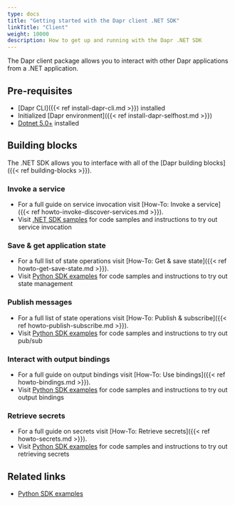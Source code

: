 ```yaml
---
type: docs
title: "Getting started with the Dapr client .NET SDK"
linkTitle: "Client"
weight: 10000
description: How to get up and running with the Dapr .NET SDK
---
```


The Dapr client package allows you to interact with other Dapr applications from a .NET application.

## Pre-requisites

- [Dapr CLI]({{< ref install-dapr-cli.md >}}) installed
- Initialized [Dapr environment]({{< ref install-dapr-selfhost.md >}})
- [Dotnet 5.0+](https://dotnet.microsoft.com/download) installed

## Building blocks

The .NET SDK allows you to interface with all of the [Dapr building blocks]({{< ref building-blocks >}}).

### Invoke a service

- For a full guide on service invocation visit [How-To: Invoke a service]({{< ref howto-invoke-discover-services.md >}}).
- Visit [.NET SDK samples](https://github.com/dapr/python-sdk/tree/daprdocs-setup/examples/invoke-simple) for code samples and instructions to try out service invocation

### Save & get application state

- For a full list of state operations visit [How-To: Get & save state]({{< ref howto-get-save-state.md >}}).
- Visit [Python SDK examples](https://github.com/dapr/python-sdk/tree/daprdocs-setup/examples/state_store) for code samples and instructions to try out state management

### Publish messages

- For a full list of state operations visit [How-To: Publish & subscribe]({{< ref howto-publish-subscribe.md >}}).
- Visit [Python SDK examples](https://github.com/dapr/python-sdk/tree/daprdocs-setup/examples/pubsub-simple) for code samples and instructions to try out pub/sub

### Interact with output bindings

- For a full guide on output bindings visit [How-To: Use bindings]({{< ref howto-bindings.md >}}).
- Visit [Python SDK examples](https://github.com/dapr/python-sdk/tree/daprdocs-setup/examples/invoke-binding) for code samples and instructions to try out output bindings

### Retrieve secrets

- For a full guide on secrets visit [How-To: Retrieve secrets]({{< ref howto-secrets.md >}}).
- Visit [Python SDK examples](https://github.com/dapr/python-sdk/tree/daprdocs-setup/examples/secret_store) for code samples and instructions to try out retrieving secrets

## Related links
- [Python SDK examples](https://github.com/dapr/python-sdk/tree/daprdocs-setup/examples)